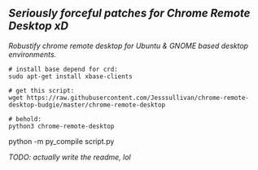 ## *Seriously forceful patches for Chrome Remote Desktop xD*


*Robustify chrome remote desktop for Ubuntu & GNOME based desktop environments.*

```
# install base depend for crd:
sudo apt-get install xbase-clients

# get this script:
wget https://raw.githubusercontent.com/Jesssullivan/chrome-remote-desktop-budgie/master/chrome-remote-desktop

# behold:
python3 chrome-remote-desktop
```

python -m py_compile script.py

*TODO: actually write the readme, lol*
